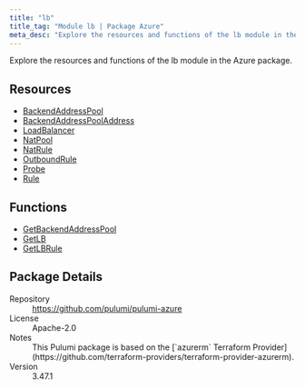 ```yaml
---
title: "lb"
title_tag: "Module lb | Package Azure"
meta_desc: "Explore the resources and functions of the lb module in the Azure package."
---
```


<!-- WARNING: this file was generated by Pulumi Docs Generator. -->
<!-- Do not edit by hand unless you're certain you know what you are doing! -->

Explore the resources and functions of the lb module in the Azure package.

<h2 id="resources">Resources</h2>
<ul class="api">
    <li><a href="backendaddresspool" title="BackendAddressPool"><span class="symbol resource"></span>BackendAddressPool</a></li>
    <li><a href="backendaddresspooladdress" title="BackendAddressPoolAddress"><span class="symbol resource"></span>BackendAddressPoolAddress</a></li>
    <li><a href="loadbalancer" title="LoadBalancer"><span class="symbol resource"></span>LoadBalancer</a></li>
    <li><a href="natpool" title="NatPool"><span class="symbol resource"></span>NatPool</a></li>
    <li><a href="natrule" title="NatRule"><span class="symbol resource"></span>NatRule</a></li>
    <li><a href="outboundrule" title="OutboundRule"><span class="symbol resource"></span>OutboundRule</a></li>
    <li><a href="probe" title="Probe"><span class="symbol resource"></span>Probe</a></li>
    <li><a href="rule" title="Rule"><span class="symbol resource"></span>Rule</a></li>
</ul>

<h2 id="functions">Functions</h2>
<ul class="api">
    <li><a href="getbackendaddresspool" title="GetBackendAddressPool"><span class="symbol function"></span>GetBackendAddressPool</a></li>
    <li><a href="getlb" title="GetLB"><span class="symbol function"></span>GetLB</a></li>
    <li><a href="getlbrule" title="GetLBRule"><span class="symbol function"></span>GetLBRule</a></li>
</ul>

<h2 id="package-details">Package Details</h2>
<dl class="package-details">
	<dt>Repository</dt>
	<dd><a href="https://github.com/pulumi/pulumi-azure">https://github.com/pulumi/pulumi-azure</a></dd>
	<dt>License</dt>
	<dd>Apache-2.0</dd>
	<dt>Notes</dt>
	<dd>This Pulumi package is based on the [`azurerm` Terraform Provider](https://github.com/terraform-providers/terraform-provider-azurerm).</dd>
	<dt>Version</dt>
	<dd>3.47.1</dd>
</dl>

